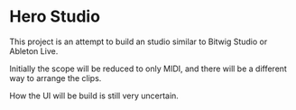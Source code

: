 # Hero Studio

This project is an attempt to build an studio similar to Bitwig Studio or Ableton Live.

Initially the scope will be reduced to only MIDI, and there will be a different way to arrange the clips.

How the UI will be build is still very uncertain.
